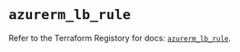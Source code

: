# `azurerm_lb_rule`

Refer to the Terraform Registory for docs: [`azurerm_lb_rule`](https://registry.terraform.io/providers/hashicorp/azurerm/3.76.0/docs/resources/lb_rule).
